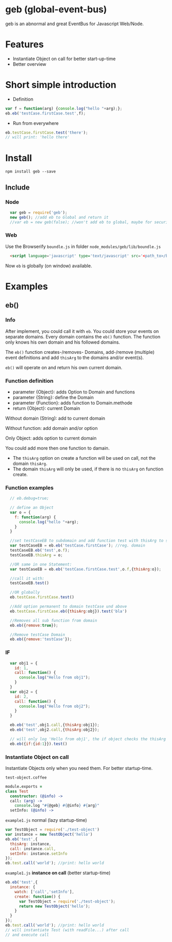 # geb (global-event-bus)
geb is an abnormal and great EventBus for Javascript Web/Node.

# Features
* Instantiate Object on call for better start-up-time
* Better overview

# Short simple introduction
* Definition
```javascript
var f = function(arg) {console.log("hello "+arg);};
eb.eb('testCase.firstCase.test',f);
```
* Run from everywhere
```javascript
eb.testCase.firstCase.test('there');
// will print: 'hello there'
```

# Install
`npm install geb --save`

## Include

### Node
```javascript
  var geb = require('geb');
  new geb(); //add eb to Global and return it
  //var eb = new geb(false); //won't add eb to global, maybe for security reasons.
```
### Web
Use the Browserify `boundle.js` in folder `node_modules/geb/lib/boundle.js`
```html
  <script language='javascript' type='text/javascript' src='<path_to>/boundle.js'></script>
```
Now `eb` is globally (on window) available.

# Examples

## eb()

### Info
After implement, you could call it with `eb`.
You could store your events on separate domains. Every domain contains the `eb()` function.
The function only knows his own domain and his followed domains.

The `eb()` function creates-/removes- Domains, add-/remove (multiple) event definitions and add `thisArg` to the domains and/or event(s).

`eb()` will operate on and return his own current domain.

### Function definition
* parameter {Object}: adds Option to Domain and functions
* parameter {String}: define the Domain
* parameter {Function}: adds function to Domain.methode
* return {Object}: current Domain

Without domain (String): add to current domain

Without function: add domain and/or option

Only Object: adds option to current domain

You could add more then one function to damain.
* The `thisArg` option on create a function will be used on call, not the domain `thisArg`.
* The domain `thisArg` will only be used, if there is no `thisArg` on function create.

### Function examples
```javascript
  // eb.debug=true;

  // define an Object
  var o = {
    f: function(arg) {
      console.log("hello "+arg);
    }
  }

  //set testCaseEB to subdomain and add function test with thisArg to subdomain
  var testCaseEB = eb.eb('testCase.firstCase'); //reg. domain
  testCaseEB.eb('test',o.f);
  testCaseEB.thisArg = o;

  //OR same in one Statement:
  var testCaseEB = eb.eb('testCase.firstCase.test',o.f,{thisArg:o});

  //call it with:
  testCaseEB.test()

  //OR globally
  eb.testCase.firstCase.test()

  //Add option permanent to domain testCase und above
  eb.testCase.firstCase.eb({thisArg:obj}).test('bla')

  //Removes all sub function from domain
  eb.eb({remove:true});

  //Remove testCase Domain
  eb.eb({remove:'testCase'});
```

### IF
```javascript
  var obj1 = {
    id: 1,
    call: function() {
      console.log("Hello from obj1");
    }
  }
  var obj2 = {
    id: 2,
    call: function() {
      console.log("Hello from obj2");
    }
  }

  eb.eb('test',obj1.call,{thisArg:obj1});
  eb.eb('test',obj2.call,{thisArg:obj2});

  // will only log 'Hello from obj1', the if object checks the thisArg object
  eb.eb({if:{id:1}}).test()
```

### Instantiate Object on call
Instantiate Objects only when you need them. For better startup-time.

`test-object.coffee`
```coffeescript
module.exports =
class Test
  constructor: (@info) ->
  call: (arg) ->
    console.log "#{@geb} #{@info} #{arg}"
  setInfo: (@info) ->
```
`example1.js` normal (lazy startup-time)
```javascript
var TestObject = require('./test-object')
var instance = new TestObject('hello')
eb.eb('test',{
  thisArg: instance,
  call: instance.call,
  setInfo: instance.setInfo
});
eb.test.call('world'); //print: hello world
```
`example1.js` **instance on call** (better startup-time)
```javascript
eb.eb('test',{
  instance: {
    watch: ['call','setInfo'],
    create: function() {
      var TestObject = require('./test-object');
      return new TestObject('hello');
    }
  }
});
eb.test.call('world'); //print: hello world
// will instantiate Test (with readFile...) after call
// and execute call
```
